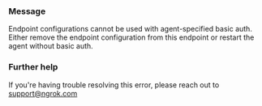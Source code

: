 
### Message
Endpoint configurations cannot be used with agent-specified basic auth. Either remove the endpoint configuration from this endpoint or restart the agent without basic auth.

### Further help
If you're having trouble resolving this error, please reach out to [support@ngrok.com](mailto:support@ngrok.com?subject=Help%20with%20ERR_NGROK_6003)

